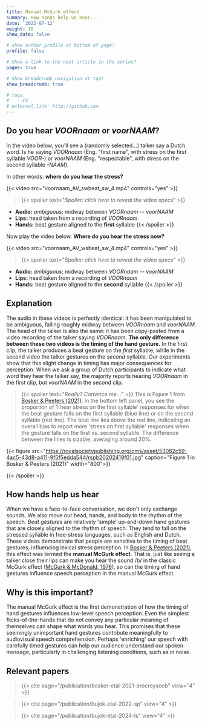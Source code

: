 ```yaml
---
title: Manual McGurk effect
summary: How hands help us hear...
date: '2022-07-12'
weight: 10
show_date: false

# show author profile at bottom of page?
profile: false

# Show a link to the next article in the series?
pager: true

# Show breadcrumb navigation at top?
show_breadcrumb: true

# tags:
#   - CV
# external_link: http://github.com
---
```


## Do you hear *VOORnaam* or *voorNAAM*?

In the video below, you'll see a (randomly selected...) talker say a Dutch word. Is he saying *VOORnaam* (Eng. "first name", with stress on the first syllable *VOOR-*) or *voorNAAM* (Eng. "respectable", with stress on the second syllable *-NAAM*).

In other words: **where do you hear the stress?**

{{< video src="voornaam_AV_swbeat_sw_4.mp4" controls="yes" >}}

> {{< spoiler text="*Spoiler: click here to reveal the video specs*" >}}
- **Audio:** *ambiguous*; midway between *VOORnaam* -- *voorNAAM*
- **Lips:** head taken from a recording of *VOORnaam*
- **Hands:** beat gesture aligned to the **first** syllable
{{< /spoiler >}}

Now play the video below. **Where do you hear the stress now?**

{{< video src="voornaam_AV_wsbeat_sw_4.mp4" controls="yes" >}}

> {{< spoiler text="*Spoiler: click here to reveal the video specs*" >}}
- **Audio:** *ambiguous*; midway between *VOORnaam* -- *voorNAAM*
- **Lips:** head taken from a recording of *VOORnaam*
- **Hands:** beat gesture aligned to the **second** syllable
{{< /spoiler >}}

## Explanation

The audio in these videos is perfectly identical: it has been manipulated to be ambiguous, falling roughly midway between *VOORnaam* and *voorNAAM*. The head of the talker is also the same: it has been copy-pasted from a video recording of the talker saying *VOORnaam*. **The only difference between these two videos is the timing of the hand gesture.** In the first clip, the talker produces a beat gesture on the *first* syllable, while in the second video the talker gestures on the *second* syllable. Our experiments show that this slight change in timing has major consequences for perception. When we ask a group of Dutch participants to indicate what word they hear the talker say, the majority reports hearing *VOORnaam* in the first clip, but *voorNAAM* in the second clip.

> {{< spoiler text="*Really? Convince me...*" >}}
This is Figure 1 from [Bosker & Peeters (2021)](/publication/bosker-etal-2021-procroysocb). In the bottom left panel, you see the proportion of 'I hear stress on the first syllable' responses for when the beat gesture falls on the first syllable (blue line) or on the second syllable (red line). The blue line lies above the red line, indicating an overall bias to report more 'stress on first syllable' responses when the gesture falls on the first vs. second syllable. The difference between the lines is sizable, averaging around 20%.

{{< figure src="https://royalsocietypublishing.org/cms/asset/53082c59-4ac5-43d8-a411-9f5f5edda544/rspb20202419f01.jpg" caption="Figure 1 in Bosker & Peeters (2021)" width="800">}}

{{< /spoiler >}}

## How hands help us hear

When we have a face-to-face conversation, we don't only exchange sounds. We also move our head, hands, and body to the rhythm of the speech. *Beat gestures* are relatively 'simple' up-and-down hand gestures that are closely aligned to the rhythm of speech. They tend to fall on the stressed syllable in free-stress languages, such as English and Dutch. These videos demonstrate that people are sensitive to the timing of beat gestures, influencing lexical stress perception. In [Bosker & Peeters (2021)](/publication/bosker-etal-2021-procroysocb), this effect was termed the **manual McGurk effect**. That is, just like seeing a talker close their lips can make you hear the sound /b/ in the classic McGurk effect ([McGurk & McDonald, 1976](https://www.nature.com/articles/264746a0)), so can the timing of hand gestures influence speech perception in the manual McGurk effect.

## Why is this important?

The manual McGurk effect is the first demonstration of how the timing of hand gestures influences low-level speech perception. Even the simplest flicks-of-the-hands that do not convey any particular meaning of themselves can shape what words you hear. This promises that these seemingly unimportant hand gestures contribute meaningfully to audiovisual speech comprehension. Perhaps 'enriching' our speech with carefully timed gestures can help our audience understand our spoken message, particularly in challenging listening conditions, such as in noise.

## Relevant papers

> {{< cite page="/publication/bosker-etal-2021-procroysocb" view="4" >}}

> {{< cite page="/publication/bujok-etal-2022-sp" view="4" >}}

> {{< cite page="/publication/bujok-etal-2024-ls" view="4" >}}
